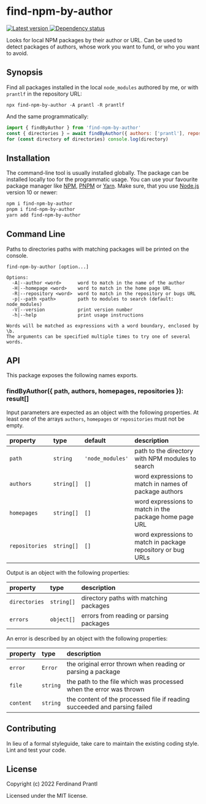 # find-npm-by-author

[![Latest version](https://img.shields.io/npm/v/find-npm-by-author)
 ![Dependency status](https://img.shields.io/librariesio/release/npm/find-npm-by-author)
](https://www.npmjs.com/package/find-npm-by-author)

Looks for local NPM packages by their author or URL. Can be used to detect packages of authors, whose work you want to fund, or who you want to avoid.

## Synopsis

Find all packages installed in the local `node_modules` authored by me, or with `prantlf` in the repository URL:

    npx find-npm-by-author -A prantl -R prantlf

And the same programmatically:

```js
import { findByAuthor } from 'find-npm-by-author'
const { directories } = await findByAuthor({ authors: ['prantl'], repositories: ['prantlf'] })
for (const directory of directories) console.log(directory)
```

## Installation

The command-line tool is usually installed globally. The package can be installed locally too for the programmatic usage. You can use your favourite package manager like [NPM], [PNPM] or [Yarn]. Make sure, that you use [Node.js] version 10 or newer:

```sh
npm i find-npm-by-author
pnpm i find-npm-by-author
yarn add find-npm-by-author
```

## Command Line

Paths to directories paths with matching packages will be printed on the console.

    find-npm-by-author [option...]

    Options:
      -A|--author <word>      word to match in the name of the author
      -H|--homepage <word>    word to match in the home page URL
      -R|--repository <word>  word to match in the repository or bugs URL
      -p|--path <path>        path to modules to search (default: node_modules)
      -V|--version            print version number
      -h|--help               print usage instructions

    Words will be matched as expressions with a word boundary, enclosed by \b.
    The arguments can be specified multiple times to try one of several words.

## API

This package exposes the following names exports.

### findByAuthor({ path, authors, homepages, repositories }): result[]

Input parameters are expected as an object with the following properties. At least one of the arrays `authors`, `homepages` or `repositories` must not be empty.

| property       | type       | default          | description                                                 |
|:---------------|:-----------|:-----------------|:------------------------------------------------------------|
| `path`         | `string`   | `'node_modules'` | path to the directory with NPM modules to search            |
| `authors`      | `string[]` | `[]`             | word expressions to match in names of package authors       |
| `homepages`    | `string[]` | `[]`             | word expressions to match in the package home page URL      |
| `repositories` | `string[]` | `[]`             | word expressions to match in package repository or bug URLs |

Output is an object with the following properties:

| property       | type       | description                             |
|:---------------|:-----------|:----------------------------------------|
| `directories`  | `string[]` | directory paths with matching packages  |
| `errors`       | `object[]` | errors from reading or parsing packages |

An error is described by an object with the following properties:

| property  | type     | description                                                               |
|:----------|:---------|:--------------------------------------------------------------------------|
| `error`   | `Error`  | the original error thrown when reading or parsing a package               |
| `file`    | `string` | the path to the file which was processed when the error was thrown        |
| `content` | `string` | the content of the processed file if reading succeeded and parsing failed |

## Contributing

In lieu of a formal styleguide, take care to maintain the existing coding style. Lint and test your code.

## License

Copyright (c) 2022 Ferdinand Prantl

Licensed under the MIT license.

[Node.js]: http://nodejs.org/
[NPM]: https://www.npmjs.com/
[PNPM]: https://pnpm.io/
[Yarn]: https://yarnpkg.com/
